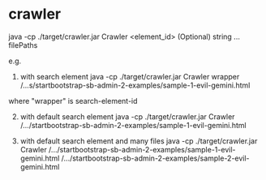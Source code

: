 # crawler

java -cp ./target/crawler.jar Crawler <element_id> (Optional) string ... filePaths

e.g.

1. with search element 
java -cp ./target/crawler.jar Crawler wrapper /...s/startbootstrap-sb-admin-2-examples/sample-1-evil-gemini.html

where "wrapper" is search-element-id


2. with default search element 
java -cp ./target/crawler.jar Crawler /.../startbootstrap-sb-admin-2-examples/sample-1-evil-gemini.html 


2. with default search element  and many files
java -cp ./target/crawler.jar Crawler /.../startbootstrap-sb-admin-2-examples/sample-1-evil-gemini.html  /.../startbootstrap-sb-admin-2-examples/sample-2-evil-gemini.html 
 
